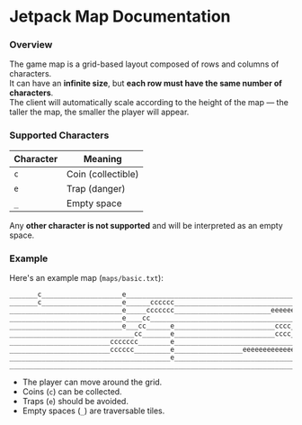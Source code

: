 # Jetpack Map Documentation

### Overview

The game map is a grid-based layout composed of rows and columns of characters.  
It can have an **infinite size**, but **each row must have the same number of characters**.  
The client will automatically scale according to the height of the map — the taller the map, the smaller the player will appear.  



### Supported Characters

| Character | Meaning            |
|-----------|--------------------|
| `c`       | Coin (collectible) |
| `e`       | Trap (danger)      |
| `_`       | Empty space        |

Any **other character is not supported** and will be interpreted as an empty space.



### Example

Here's an example map (`maps/basic.txt`):

```
_______c____________________e__________________________________________________________________
_______c____________________e______cccccc______________________________________________________
____________________________e_____ccccccc________________________eeeeeeeeeeee__________________
____________________________e____cc____________________________________________________________
____________________________e___cc______e_________________________cccc_________________________
_______________________________cc_______e_________________________cccc_________________________
_________________________ccccccc________e______________________________________________________
_________________________cccccc_________e_________________eeeeeeeeeeeee________________________
________________________________________e______________________________________________________
_______________________________________________________________________________________________
```

- The player can move around the grid.
- Coins (`c`) can be collected.
- Traps (`e`) should be avoided.
- Empty spaces (`_`) are traversable tiles.